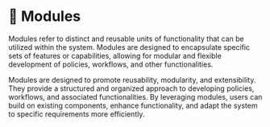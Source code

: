 # 📁 Modules

Modules refer to distinct and reusable units of functionality that can be utilized within the system. Modules are designed to encapsulate specific sets of features or capabilities, allowing for modular and flexible development of policies, workflows, and other functionalities.

Modules are designed to promote reusability, modularity, and extensibility. They provide a structured and organized approach to developing policies, workflows, and associated functionalities. By leveraging modules, users can build on existing components, enhance functionality, and adapt the system to specific requirements more efficiently.
